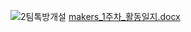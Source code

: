 ![2팀톡방개설](https://github.com/sejongsmarcle/2023_Summer_Makers_Day/assets/138703639/becb5aeb-7dbb-4990-ad53-32a926cc3aec)
[makers_1주차_활동일지.docx](https://github.com/sejongsmarcle/2023_Summer_Makers_Day/files/12011105/makers_1._.docx)
